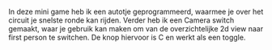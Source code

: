 In deze mini game heb ik een autotje geprogrammeerd, waarmee je over het circuit je snelste ronde kan rijden. Verder heb ik een Camera switch gemaakt, waar je gebruik kan maken om van de overzichtelijke 2d view naar first person te switchen. De knop hiervoor is C en werkt als een toggle.
